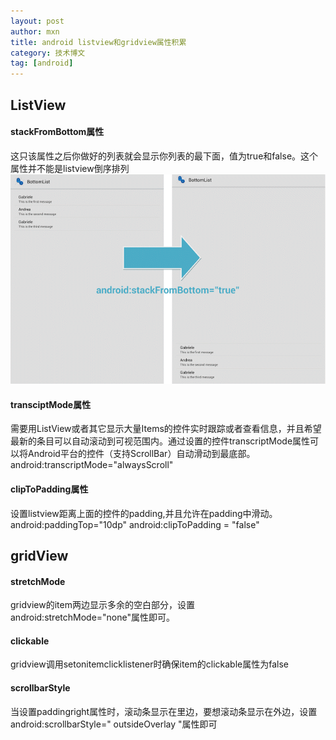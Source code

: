 ```yaml
---
layout: post
author: mxn
title: android listview和gridview属性积累
category: 技术博文
tag: [android]
---
```


## ListView

#### stackFromBottom属性

这只该属性之后你做好的列表就会显示你列表的最下面，值为true和false。这个属性并不能是listview倒序排列
![](https://raw.githubusercontent.com/mxn21/mxn21.github.io/master/public/img/img11.gif)

#### transciptMode属性

需要用ListView或者其它显示大量Items的控件实时跟踪或者查看信息，并且希望最新的条目可以自动滚动到可视范围内。通过设置的控件transcriptMode属性可以将Android平台的控件（支持ScrollBar）自动滑动到最底部。
 android:transcriptMode="alwaysScroll"    

#### clipToPadding属性

设置listview距离上面的控件的padding,并且允许在padding中滑动。
android:paddingTop="10dp"
android:clipToPadding  = "false"

## gridView

#### stretchMode 

gridview的item两边显示多余的空白部分，设置 android:stretchMode="none"属性即可。

#### clickable 

gridview调用setonitemclicklistener时确保item的clickable属性为false

#### scrollbarStyle

当设置paddingright属性时，滚动条显示在里边，要想滚动条显示在外边，设置android:scrollbarStyle=" outsideOverlay "属性即可

